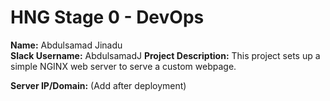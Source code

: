 # HNG Stage 0 - DevOps

**Name:** Abdulsamad Jinadu  
**Slack Username:** AbdulsamadJ
**Project Description:** This project sets up a simple NGINX web server to serve a custom webpage.

**Server IP/Domain:** (Add after deployment)
